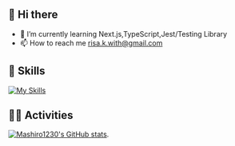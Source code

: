 ## 👋 Hi there 
- 🌱 I’m currently learning Next.js,TypeScript,Jest/Testing Library
- 📫 How to reach me risa.k.with@gmail.com

## 🌱 Skills 
[![My Skills](https://skillicons.dev/icons?i=js,ts,html,css,tailwind,react,nextjs,express,docker,aws,flutter,dart,mysql,postgres,prisma,firebase,jest,vitest,github,postman,vscode,figma,ai,ps,pr,xd)](https://skillicons.dev)

## 🏃‍♀️ Activities
[![Mashiro1230's GitHub stats](https://github-readme-stats.vercel.app/api?username=Mashiro1230)](https://github.com/Mashiro1230/github-readme-stats).
<!--
**Mashiro1230/Mashiro1230** is a ✨ _special_ ✨ repository because its `README.md` (this file) appears on your GitHub profile.

Here are some ideas to get you started:

- 🔭 I’m currently working on ...
- 🌱 I’m currently learning ...
- 👯 I’m looking to collaborate on ...
- 🤔 I’m looking for help with ...
- 💬 Ask me about ...
- 📫 How to reach me: ...
- 😄 Pronouns: ...
- ⚡ Fun fact: ..
-->

